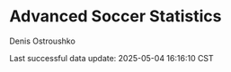 # Advanced Soccer Statistics
Denis Ostroushko

<!-- gfm -->

Last successful data update: 2025-05-04 16:16:10 CST
